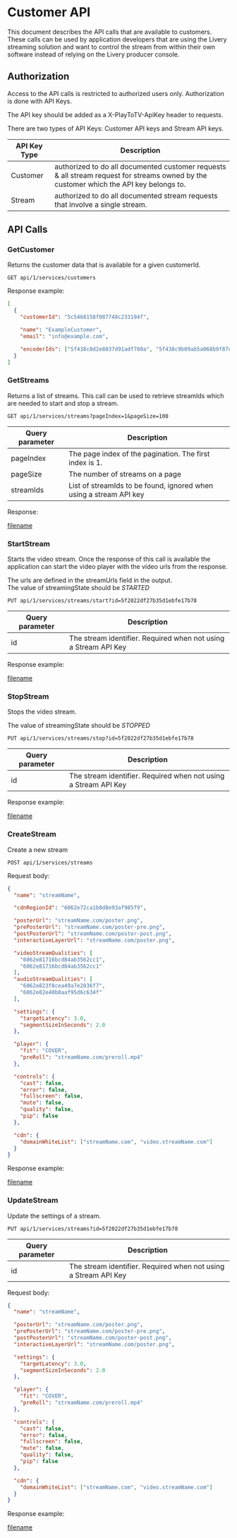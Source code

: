 # Customer API

This document describes the API calls that are available to customers. These calls can be used by application developers that are using the Livery streaming solution and want to control the stream from within their own software instead of relying on the Livery producer console.

## Authorization

Access to the API calls is restricted to authorized users only. Authorization is done with API Keys.

The API key should be added as a X-PlayToTV-ApiKey header to requests.

There are two types of API Keys: Customer API keys and Stream API keys.

| API Key Type | Description                                                                                                                            |
| ------------ | -------------------------------------------------------------------------------------------------------------------------------------- |
| Customer     | authorized to do all documented customer requests & all stream request for streams owned by the customer which the API key belongs to. |
| Stream       | authorized to do all documented stream requests that involve a single stream.                                                          |

## API Calls

### GetCustomer

Returns the customer data that is available for a given customerId.

```
GET api/1/services/customers
```

Response example:

```json
[
  {
    "customerId": "5c5468158f087748c233194f",

    "name": "ExampleCustomer",
    "email": "info@example.com",

    "encoderIds": ["5f438c8d2e8037d91adf780a", "5f438c9b09ab5a068b9f87e7"]
  }
]
```

### GetStreams

Returns a list of streams. This call can be used to retrieve streamIds which are needed to start and stop a stream.

```
GET api/1/services/streams?pageIndex=1&pageSize=100
```

| Query parameter | Description                                                        |
| --------------- | ------------------------------------------------------------------ |
| pageIndex       | The page index of the pagination. The first index is 1.            |
| pageSize        | The number of streams on a page                                    |
| streamIds       | List of streamIds to be found, ignored when using a stream API key |

Response:

[filename](_customer-api/_example-multiple-StreamResponseDTO.md ':include')

### StartStream

Starts the video stream. Once the response of this call is available the application can start the video player with the video urls from the response.

The urls are defined in the streamUrls field in the output.\
The value of streamingState should be _STARTED_

```
PUT api/1/services/streams/start?id=5f2022df27b35d1ebfe17b78
```

| Query parameter | Description                                                     |
| --------------- | --------------------------------------------------------------- |
| id              | The stream identifier. Required when not using a Stream API Key |

Response example:

[filename](_customer-api/_example-StreamResponseDTO.md ':include')

### StopStream

Stops the video stream.

The value of streamingState should be _STOPPED_

```
PUT api/1/services/streams/stop?id=5f2022df27b35d1ebfe17b78
```

| Query parameter | Description                                                     |
| --------------- | --------------------------------------------------------------- |
| id              | The stream identifier. Required when not using a Stream API Key |

Response example:

[filename](_customer-api/_example-stopped-StreamResponseDTO.md ':include')

### CreateStream

Create a new stream

```
POST api/1/services/streams
```

Request body:

```json
{
  "name": "streamName",

  "cdnRegionId": "6062e72ca1b0d8e93af985f9",

  "posterUrl": "streamName.com/poster.png",
  "prePosterUrl": "streamName.com/poster-pre.png",
  "postPosterUrl": "streamName.com/poster-post.png",
  "interactiveLayerUrl": "streamName.com/poster.png",

  "videoStreamQualities": [
    "6062e81716bcd84ab3562cc1",
    "6062e81716bcd84ab3562cc1"
  ],
  "audioStreamQualities": [
    "6062e823f8cea49a7e2036f7",
    "6062e82e40b0aaf95d6c634f"
  ],

  "settings": {
    "targetLatency": 3.0,
    "segmentSizeInSeconds": 2.0
  },

  "player": {
    "fit": "COVER",
    "preRoll": "streamName.com/preroll.mp4"
  },

  "controls": {
    "cast": false,
    "error": false,
    "fullscreen": false,
    "mute": false,
    "quality": false,
    "pip": false
  },

  "cdn": {
    "domainWhiteList": ["streamName.com", "video.streamName.com"]
  }
}
```

Response example:

[filename](_customer-api/_example-StreamResponseDTO.md ':include')

### UpdateStream

Update the settings of a stream.

```
PUT api/1/services/streams?id=5f2022df27b35d1ebfe17b78
```

| Query parameter | Description                                                     |
| --------------- | --------------------------------------------------------------- |
| id              | The stream identifier. Required when not using a Stream API Key |

Request body:

```json
{
  "name": "streamName",

  "posterUrl": "streamName.com/poster.png",
  "prePosterUrl": "streamName.com/poster-pre.png",
  "postPosterUrl": "streamName.com/poster-post.png",
  "interactiveLayerUrl": "streamName.com/poster.png",

  "settings": {
    "targetLatency": 3.0,
    "segmentSizeInSeconds": 2.0
  },

  "player": {
    "fit": "COVER",
    "preRoll": "streamName.com/preroll.mp4"
  },

  "controls": {
    "cast": false,
    "error": false,
    "fullscreen": false,
    "mute": false,
    "quality": false,
    "pip": false
  },

  "cdn": {
    "domainWhiteList": ["streamName.com", "video.streamName.com"]
  }
}
```

Response example:

[filename](_customer-api/_example-StreamResponseDTO.md ':include')
